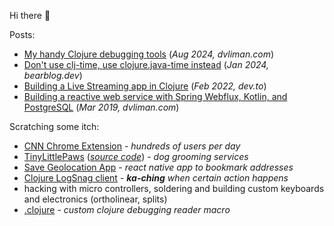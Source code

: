 Hi there 👋

Posts: 
 - [My handy Clojure debugging tools](https://dvliman.com/post/my-handy-clojure-debugging-tools/) (*Aug 2024, dvliman.com*)
 - [Don't use clj-time, use clojure.java-time instead](https://dvliman.bearblog.dev/dont-use-clj-time-use-clojurejava-time-instead/) (*Jan 2024, bearblog.dev*)
 - [Building a Live Streaming app in Clojure](https://dev.to/dvliman/building-a-live-streaming-app-in-clojure-329m) (*Feb 2022, dev.to*)
 - [Building a reactive web service with Spring Webflux, Kotlin, and PostgreSQL](https://dvliman.github.io/post/spring-webflux-kotlin-postgresql/) (*Mar 2019, dvliman.com*)

Scratching some itch:
 - [CNN Chrome Extension](https://github.com/dvliman/cnn-chrome-extension) - *hundreds of users per day*
 - [TinyLittlePaws](https://tinylittlepaws.com/) ([*source code*](https://github.com/dvliman/paws)) - *dog grooming services*
 - [Save Geolocation App](https://github.com/dvliman/r3) - *react native app to bookmark addresses*
 - [Clojure LogSnag client](https://github.com/dvliman/logsnag) - ***ka-ching** when certain action happens*
 - hacking with micro controllers, soldering and building custom keyboards and electronics (ortholinear, splits)
 - [.clojure](https://github.com/dvliman/.clojure) - *custom clojure debugging reader macro*
   
